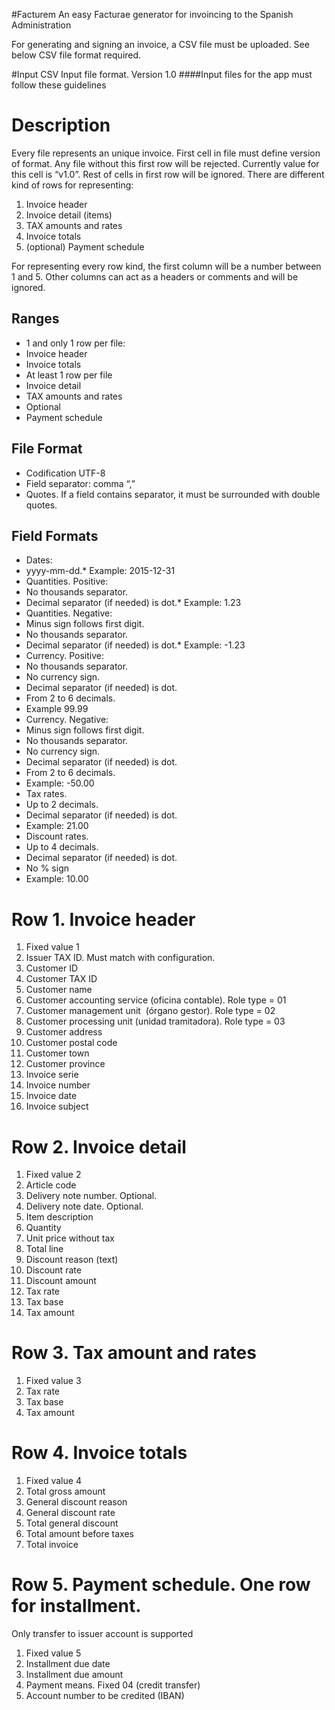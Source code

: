 #Facturem
An easy Facturae generator for invoincing to the Spanish Administration

For generating and signing an invoice, a CSV file must be uploaded. See below CSV file format required.

#Input CSV Input file format. Version 1.0
####Input files for the app must follow these guidelines
# Description
Every file represents an unique invoice. 
First cell in file must define version of format. Any file without this first row will be rejected.
Currently value for this cell is &ldquo;v1.0&rdquo;. Rest of cells in first row will be ignored.
There are different kind of rows for representing:

1.  Invoice header
2.  Invoice detail (items)
3.  TAX amounts and rates
4.  Invoice totals
5.  (optional) Payment schedule

For representing every row kind, the first column will be a number between 1 and 5.
Other columns can act as a headers or comments and will be ignored.

## Ranges

* 1 and only 1 row per file:
 * Invoice header
 * Invoice totals
* At least 1 row per file
 *   Invoice detail
 *   TAX amounts and rates
* Optional
 *   Payment schedule

## File Format

* Codification UTF-8
* Field separator: comma &ldquo;,&rdquo;
* Quotes. If a field contains separator, it must be surrounded with double quotes.

## Field Formats

*   Dates:
 *   yyyy-mm-dd.*   Example: 2015-12-31
*   Quantities. Positive:
 *   No thousands separator.
 *   Decimal separator (if needed) is dot.*   Example: 1.23
*   Quantities. Negative:
 *   Minus sign follows first digit.
 *   No thousands separator.
 *   Decimal separator (if needed) is dot.*   Example: -1.23
*   Currency. Positive:
 *   No thousands separator.
 *   No currency sign.
 *   Decimal separator (if needed) is dot.
 *   From 2 to 6 decimals.
 *   Example 99.99
*   Currency. Negative:
 *   Minus sign follows first digit.
 *   No thousands separator.
 *   No currency sign.
 *   Decimal separator (if needed) is dot.
 *   From 2 to 6 decimals.
 *   Example: -50.00
*   Tax rates.
 *   Up to 2 decimals.
 *   Decimal separator (if needed) is dot.
 *   Example: 21.00
*   Discount rates.
 *   Up to 4 decimals.
 *   Decimal separator (if needed) is dot.
 *   No % sign
 *   Example: 10.00

# Row 1. Invoice header

1.  Fixed value 1
2.  Issuer TAX ID. Must match with configuration.
3.  Customer ID
4.  Customer TAX ID
5.  Customer name
6.  Customer accounting service (oficina contable). Role type = 01
7.  Customer management unit &nbsp;(&oacute;rgano gestor). Role type = 02
8.  Customer processing unit (unidad tramitadora). Role type = 03
9.  Customer address
10.  Customer postal code
11.  Customer town
12.  Customer province
13.  Invoice serie
14.  Invoice number
15.  Invoice date
16.  Invoice subject

# Row 2. Invoice detail

1.  Fixed value 2
2.  Article code
3.  Delivery note number. Optional.
4.  Delivery note date. Optional.
5.  Item description
6.  Quantity
7.  Unit price without tax
8.  Total line
9.  Discount reason (text)
10.  Discount rate
11.  Discount amount
12.  Tax rate
13.  Tax base
14.  Tax amount

# Row 3. Tax amount and rates

1.  Fixed value 3
2.  Tax rate
3.  Tax base
4.  Tax amount

# Row 4. Invoice totals

1.  Fixed value 4
2.  Total gross amount
3.  General discount reason
4.  General discount rate
5.  Total general discount
6.  Total amount before taxes
7.  Total invoice

# Row 5. Payment schedule. One row for installment.

Only transfer to issuer account is supported

1.  Fixed value 5
2.  Installment due date
3.  Installment due amount
4.  Payment means. Fixed 04 (credit transfer)
5.  Account number to be credited (IBAN)